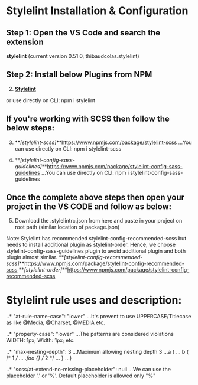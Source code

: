 # Stylelint Installation & Configuration

## Step 1: Open the VS Code and search the extension

**stylelint** (current version 0.51.0, thibaudcolas.stylelint) 

## Step 2: Install below Plugins from NPM

2. **[Stylelint](https://www.npmjs.com/package/stylelint)**

or use directly on CLI: npm i stylelint

## If you're working with SCSS then follow the below steps:

3. **_[stylelint-scss]_**https://www.npmjs.com/package/stylelint-scss
...You can use directly on CLI: npm i stylelint-scss

4. **_[stylelint-config-sass-guidelines]_**https://www.npmjs.com/package/stylelint-config-sass-guidelines
...You can use directly on CLI: npm i stylelint-config-sass-guidelines

## Once the complete above steps then open your project in the VS CODE and follow as below:
5. Download the .stylelintrc.json from here and paste in your project on root path (similar location of package.json)

Note: Stylelint has recommended stylelint-config-recommended-scss but needs to install additional plugin as stylelint-order. 
Hence, we choose stylelint-config-sass-guidelines plugin to avoid additional plugin and both plugin almost similar.
**_[stylelint-config-recommended-scss]_**https://www.npmjs.com/package/stylelint-config-recommended-scss 
**_[stylelint-order]_**https://www.npmjs.com/package/stylelint-config-recommended-scss 


# Stylelint rule uses and description:
..* "at-rule-name-case": "lower"
...It's prevent to use UPPERCASE/Titlecase as like @Media, @Charset, @MEDIA etc.

..* "property-case": "lower"
...The patterns are considered violations WIDTH: 1px; Width: 1px; etc.

..* "max-nesting-depth": 3
...Maximum allowing nesting depth 3
...a {
... b { /* 1 */
...   .foo {} /* 2 */
... }
...}

..* "scss/at-extend-no-missing-placeholder": null
...We can use the placeholder '.' or '%'. Default placeholder is allowed only "%"



